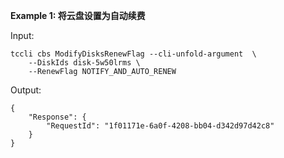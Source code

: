 **Example 1: 将云盘设置为自动续费**



Input: 

```
tccli cbs ModifyDisksRenewFlag --cli-unfold-argument  \
    --DiskIds disk-5w50lrms \
    --RenewFlag NOTIFY_AND_AUTO_RENEW
```

Output: 
```
{
    "Response": {
        "RequestId": "1f01171e-6a0f-4208-bb04-d342d97d42c8"
    }
}
```


